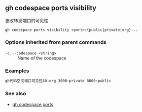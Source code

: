 

## gh codespace ports visibility

更改转发端口的可见性

```
gh codespace ports visibility <port>:{public|private|org}...
```

### Options inherited from parent commands

<dl class="flags">
	<dt><code>-c</code>, <code>--codespace &lt;string&gt;</code></dt>
	<dd>Name of the codespace</dd>
</dl>

### Examples

```bash
gh代码空间端口可见性80:org 3000:private 8000:public
```


### See also

-   [gh codespace ports](./gh_codespace_ports)

